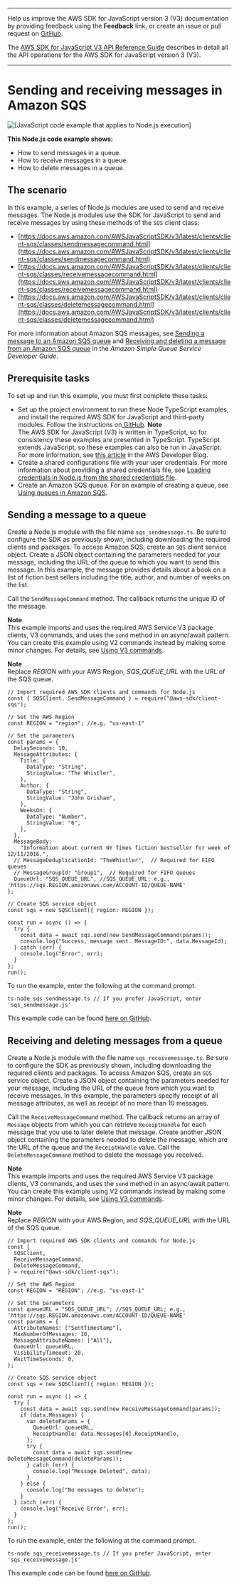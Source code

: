 --------

Help us improve the AWS SDK for JavaScript version 3 \(V3\) documentation by providing feedback using the **Feedback** link, or create an issue or pull request on [GitHub](https://github.com/awsdocs/aws-sdk-for-javascript-v3)\.

 The [AWS SDK for JavaScript V3 API Reference Guide](https://docs.aws.amazon.com/AWSJavaScriptSDK/v3/latest/index.html) describes in detail all the API operations for the AWS SDK for JavaScript version 3 \(V3\)\.

--------

# Sending and receiving messages in Amazon SQS<a name="sqs-examples-send-receive-messages"></a>

![\[JavaScript code example that applies to Node.js execution\]](http://docs.aws.amazon.com/sdk-for-javascript/v3/developer-guide/images/nodeicon.png)

**This Node\.js code example shows:**
+ How to send messages in a queue\.
+ How to receive messages in a queue\.
+ How to delete messages in a queue\.

## The scenario<a name="sqs-examples-send-receive-messages-scenario"></a>

In this example, a series of Node\.js modules are used to send and receive messages\. The Node\.js modules use the SDK for JavaScript to send and receive messages by using these methods of the `SQS` client class:
+ [https://docs.aws.amazon.com/AWSJavaScriptSDK/v3/latest/clients/client-sqs/classes/sendmessagecommand.html](https://docs.aws.amazon.com/AWSJavaScriptSDK/v3/latest/clients/client-sqs/classes/sendmessagecommand.html)
+ [https://docs.aws.amazon.com/AWSJavaScriptSDK/v3/latest/clients/client-sqs/classes/receivemessagecommand.html](https://docs.aws.amazon.com/AWSJavaScriptSDK/v3/latest/clients/client-sqs/classes/receivemessagecommand.html)
+ [https://docs.aws.amazon.com/AWSJavaScriptSDK/v3/latest/clients/client-sqs/classes/deletemessagecommand.html](https://docs.aws.amazon.com/AWSJavaScriptSDK/v3/latest/clients/client-sqs/classes/deletemessagecommand.html)

For more information about Amazon SQS messages, see [Sending a message to an Amazon SQS queue](https://docs.aws.amazon.com/AWSSimpleQueueService/latest/SQSDeveloperGuide/sqs-send-message.html) and [Receiving and deleting a message from an Amazon SQS queue](https://docs.aws.amazon.com/AWSSimpleQueueService/latest/SQSDeveloperGuide/sqs-receive-delete-message.html) in the *Amazon Simple Queue Service Developer Guide*\.

## Prerequisite tasks<a name="sqs-examples-send-receive-messages-prerequisites"></a>

To set up and run this example, you must first complete these tasks:
+ Set up the project environment to run these Node TypeScript examples, and install the required AWS SDK for JavaScript and third\-party modules\. Follow the instructions on[ GitHub](https://github.com/awsdocs/aws-doc-sdk-examples/tree/master/javascriptv3/example_code/sqs/README.md)\.
**Note**  
The AWS SDK for JavaScript \(V3\) is written in TypeScript, so for consistency these examples are presented in TypeScript\. TypeScript extends JavaScript, so these examples can also be run in JavaScript\. For more information, see [this article](https://aws.amazon.com/blogs/developer/first-class-typescript-support-in-modular-aws-sdk-for-javascript/) in the AWS Developer Blog\.
+ Create a shared configurations file with your user credentials\. For more information about providing a shared credentials file, see [Loading credentials in Node\.js from the shared credentials file](loading-node-credentials-shared.md)\.
+ Create an Amazon SQS queue\. For an example of creating a queue, see [Using queues in Amazon SQS](sqs-examples-using-queues.md)\.

## Sending a message to a queue<a name="sqs-examples-send-receive-messages-sending"></a>

Create a Node\.js module with the file name `sqs_sendmessage.ts`\. Be sure to configure the SDK as previously shown, including downloading the required clients and packages\. To access Amazon SQS, create an `SQS` client service object\. Create a JSON object containing the parameters needed for your message, including the URL of the queue to which you want to send this message\. In this example, the message provides details about a book on a list of fiction best sellers including the title, author, and number of weeks on the list\.

Call the `SendMessageCommand` method\. The callback returns the unique ID of the message\.

**Note**  
This example imports and uses the required AWS Service V3 package clients, V3 commands, and uses the `send` method in an async/await pattern\. You can create this example using V2 commands instead by making some minor changes\. For details, see [Using V3 commands](welcome.md#using_v3_commands)\.

**Note**  
Replace *REGION* with your AWS Region, *SQS\_QUEUE\_URL* with the URL of the SQS queue\.

```
// Import required AWS SDK clients and commands for Node.js
const { SQSClient, SendMessageCommand } = require("@aws-sdk/client-sqs");

// Set the AWS Region
const REGION = "region"; //e.g. "us-east-1"

// Set the parameters
const params = {
  DelaySeconds: 10,
  MessageAttributes: {
    Title: {
      DataType: "String",
      StringValue: "The Whistler",
    },
    Author: {
      DataType: "String",
      StringValue: "John Grisham",
    },
    WeeksOn: {
      DataType: "Number",
      StringValue: "6",
    },
  },
  MessageBody:
    "Information about current NY Times fiction bestseller for week of 12/11/2016.",
  // MessageDeduplicationId: "TheWhistler",  // Required for FIFO queues
  // MessageGroupId: "Group1",  // Required for FIFO queues
  QueueUrl: "SQS_QUEUE_URL", //SQS_QUEUE_URL; e.g., 'https://sqs.REGION.amazonaws.com/ACCOUNT-ID/QUEUE-NAME'
};

// Create SQS service object
const sqs = new SQSClient({ region: REGION });

const run = async () => {
  try {
    const data = await sqs.send(new SendMessageCommand(params));
    console.log("Success, message sent. MessageID:", data.MessageId);
  } catch (err) {
    console.log("Error", err);
  }
};
run();
```

To run the example, enter the following at the command prompt\.

```
ts-node sqs_sendmessage.ts // If you prefer JavaScript, enter 'sqs_sendmessage.js'
```

This example code can be found [here on GitHub](https://github.com/awsdocs/aws-doc-sdk-examples/blob/master/javascriptv3/example_code/sqs/src/sqs_sendmessage.ts)\.

## Receiving and deleting messages from a queue<a name="sqs-examples-send-receive-messages-receiving"></a>

Create a Node\.js module with the file name `sqs_receivemessage.ts`\. Be sure to configure the SDK as previously shown, including downloading the required clients and packages\. To access Amazon SQS, create an `SQS` service object\. Create a JSON object containing the parameters needed for your message, including the URL of the queue from which you want to receive messages\. In this example, the parameters specify receipt of all message attributes, as well as receipt of no more than 10 messages\.

Call the `ReceiveMessageCommand` method\. The callback returns an array of `Message` objects from which you can retrieve `ReceiptHandle` for each message that you use to later delete that message\. Create another JSON object containing the parameters needed to delete the message, which are the URL of the queue and the `ReceiptHandle` value\. Call the `DeleteMessageCommand` method to delete the message you received\.

**Note**  
This example imports and uses the required AWS Service V3 package clients, V3 commands, and uses the `send` method in an async/await pattern\. You can create this example using V2 commands instead by making some minor changes\. For details, see [Using V3 commands](welcome.md#using_v3_commands)\.

**Note**  
Replace *REGION* with your AWS Region, and *SQS\_QUEUE\_URL* with the URL of the SQS queue\.

```
// Import required AWS SDK clients and commands for Node.js
const {
  SQSClient,
  ReceiveMessageCommand,
  DeleteMessageCommand,
} = require("@aws-sdk/client-sqs");

// Set the AWS Region
const REGION = "REGION"; //e.g. "us-east-1"

// Set the parameters
const queueURL = "SQS_QUEUE_URL"; //SQS_QUEUE_URL; e.g., 'https://sqs.REGION.amazonaws.com/ACCOUNT-ID/QUEUE-NAME'
const params = {
  AttributeNames: ["SentTimestamp"],
  MaxNumberOfMessages: 10,
  MessageAttributeNames: ["All"],
  QueueUrl: queueURL,
  VisibilityTimeout: 20,
  WaitTimeSeconds: 0,
};

// Create SQS service object
const sqs = new SQSClient({ region: REGION });

const run = async () => {
  try {
    const data = await sqs.send(new ReceiveMessageCommand(params));
    if (data.Messages) {
      var deleteParams = {
        QueueUrl: queueURL,
        ReceiptHandle: data.Messages[0].ReceiptHandle,
      };
      try {
        const data = await sqs.send(new DeleteMessageCommand(deleteParams));
      } catch (err) {
        console.log("Message Deleted", data);
      }
    } else {
      console.log("No messages to delete");
    }
  } catch (err) {
    console.log("Receive Error", err);
  }
};
run();
```

To run the example, enter the following at the command prompt\.

```
ts-node sqs_receivemessage.ts // If you prefer JavaScript, enter 'sqs_receivemessage.js'
```

This example code can be found [here on GitHub](https://github.com/awsdocs/aws-doc-sdk-examples/blob/master/javascriptv3/example_code/sqs/src/sqs_receivemessage.ts)\.